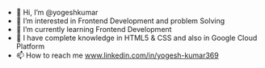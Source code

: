 - 👋 Hi, I’m @yogeshkumar
- 👀 I’m interested in Frontend Development and problem Solving
- 🌱 I’m currently learning Frontend Development
- 🌱 I have complete knowledge in HTML5 & CSS and also in Google Cloud Platform 
- 📫 How to reach me www.linkedin.com/in/yogesh-kumar369

<!---
yogesh00921/yogesh00921 is a ✨ special ✨ repository because its `README.md` (this file) appears on your GitHub profile.
You can click the Preview link to take a look at your changes.
--->
